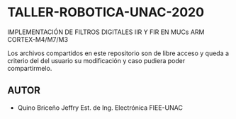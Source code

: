 # TALLER-ROBOTICA-UNAC-2020
IMPLEMENTACIÓN DE FILTROS DIGITALES IIR Y FIR EN MUCs ARM CORTEX-M4/M7/M3

Los archivos compartidos en este repositorio son de libre acceso y queda a criterio del del usuario su modificación y caso pudiera poder compartirmelo.

## AUTOR
- Quino Briceño Jeffry
Est. de Ing. Electrónica FIEE-UNAC
